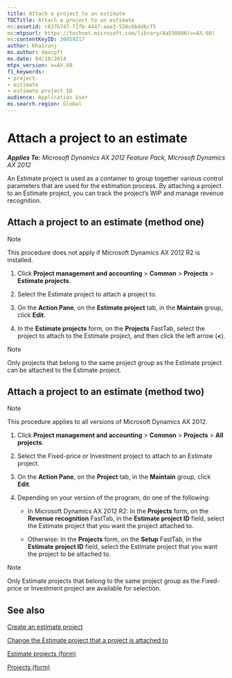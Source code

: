 ```yaml
---
title: Attach a project to an estimate
TOCTitle: Attach a project to an estimate
ms:assetid: c837b747-71fb-4447-aaa3-558c6b4d6cf5
ms:mtpsurl: https://technet.microsoft.com/library/Aa550866(v=AX.60)
ms:contentKeyID: 36059317
author: Khairunj
ms.author: daxcpft
ms.date: 04/18/2014
mtps_version: v=AX.60
f1_keywords:
- project
- estimate
- estimate project ID
audience: Application User
ms.search.region: Global
---
```


# Attach a project to an estimate 


_**Applies To:** Microsoft Dynamics AX 2012 Feature Pack, Microsoft Dynamics AX 2012_

An Estimate project is used as a container to group together various control parameters that are used for the estimation process. By attaching a project to an Estimate project, you can track the project’s WIP and manage revenue recognition.

## Attach a project to an estimate (method one)


> [!NOTE]
> <P>This procedure does not apply if Microsoft Dynamics AX 2012 R2 is installed.</P>



1.  Click **Project management and accounting** \> **Common** \> **Projects** \> **Estimate projects**.

2.  Select the Estimate project to attach a project to.

3.  On the **Action Pane**, on the **Estimate project** tab, in the **Maintain** group, click **Edit**.

4.  In the **Estimate projects** form, on the **Projects** FastTab, select the project to attach to the Estimate project, and then click the left arrow (**\<**).


> [!NOTE]
> <P>Only projects that belong to the same project group as the Estimate project can be attached to the Estimate project.</P>



## Attach a project to an estimate (method two)


> [!NOTE]
> <P>This procedure applies to all versions of Microsoft Dynamics AX 2012.</P>



1.  Click **Project management and accounting** \> **Common** \> **Projects** \> **All projects**.

2.  Select the Fixed-price or Investment project to attach to an Estimate project.

3.  On the **Action Pane**, on the **Project** tab, in the **Maintain** group, click **Edit**.

4.  Depending on your version of the program, do one of the following:
    
      - In Microsoft Dynamics AX 2012 R2: In the **Projects** form, on the **Revenue recognition** FastTab, in the **Estimate project ID** field, select the Estimate project that you want the project attached to.
    
      - Otherwise: In the **Projects** form, on the **Setup** FastTab, in the **Estimate project ID** field, select the Estimate project that you want the project to be attached to.


> [!NOTE]
> <P>Only Estimate projects that belong to the same project group as the Fixed-price or Investment project are available for selection.</P>



## See also

[Create an estimate project](create-an-estimate-project.md)

[Change the Estimate project that a project is attached to](change-the-estimate-project-that-a-project-is-attached-to.md)

[Estimate projects (form)](https://technet.microsoft.com/library/aa599196\(v=ax.60\))

[Projects (form)](https://technet.microsoft.com/library/aa585245\(v=ax.60\))

  


